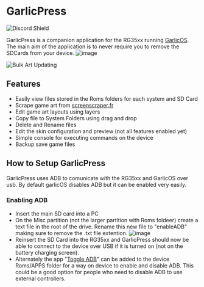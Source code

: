 # GarlicPress
![Discord Shield](https://discordapp.com/api/guilds/MsSxZcDTGk/widget.png?style=shield)


GarlicPress is a companion application for the RG35xx running [GarlicOS](https://www.patreon.com/posts/garlicos-for-76561333). The main aim of the application is to never require you to remove the SDCards from your device.
![image](https://github.com/prosthetichead/GarlicPress/assets/1934681/ffbb4831-1ea3-422a-abed-daaa2c980bf0)

![Bulk Art Updating](https://github.com/prosthetichead/GarlicPress/assets/1934681/00c546b7-679e-4ce4-a974-154dd761e12b)

## Features
* Easily view files stored in the Roms folders for each system and SD Card
* Scrape game art from [screenscraper.fr](https://screenscraper.fr)
* Edit game art layouts using layers
* Copy file to System Folders using drag and drop
* Delete and Rename files
* Edit the skin configuration and preview (not all features enabled yet)
* Simple console for executing commands on the device
* Backup save game files

## How to Setup GarlicPress 
GarlicPress uses ADB to comunicate with the RG35xx and GarlicOS over usb. By default garlicOS disables ADB but it can be enabled very easily.
### Enabling ADB
* Insert the main SD card into a PC
* On the Misc partition (not the larger partition with Roms foldeer) create a text file in the root of the drive. Rename this new file to "enableADB" making sure to remove the .txt file extention.
![image](https://github.com/prosthetichead/GarlicPress/assets/1934681/1660fb56-bc68-4bbd-85cf-1bd56529c855)
* Reinsert the SD Card into the RG35xx and GarlicPress should now be able to connect to the device over USB if it is turned on (not on the battery charging screen).
* Alternately the app "[Toggle ADB](https://www.rg35xx.com/en/apps/mods-for-garlicos/)" can be added to the device Roms/APPS folder for a way on device to enable and disable ADB. This could be a good option for people who need to disable ADB to use external controllers.   
  
